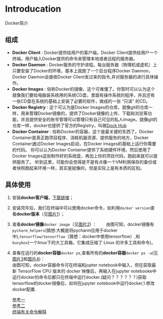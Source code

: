 # Introducation
Docker简介
## 组成
+ **Docker Client** : Docker提供给用户的客户端。Docker Client提供给用户一个终端，用户输入Docker提供的命令来管理本地或者远程的服务器。
+ **Docker Daemon** : Docker服务的守护进程。每台服务器（物理机或虚机）上只要安装了Docker的环境，基本上就跑了一个后台程序Docker Daemon，Docker Daemon会接收Docker Client发过来的指令,并对服务器的进行具体操作。
+ **Docker Images** : 俗称Docker的镜像，这个可难懂了。你暂时可以认为这个就像我们要给电脑装系统用的系统CD盘，里面有操作系统的程序，并且还有一些CD盘在系统的基础上安装了必要的软件，做成的一张 “只读” 的CD。
+ **Docker Registry** : 这个可认为是Docker Images的仓库，就像git的仓库一样，用来管理Docker镜像的，提供了Docker镜像的上传、下载和浏览等功能，并且提供安全的账号管理可以管理只有自己可见的私人image。就像git的仓库一样，docker也提供了官方的Registry，叫做[Dock Hub](http://hub.Docker.com)
+ **Docker Container** : 俗称Docker的容器，这个是最关键的东西了。Docker Container是真正跑项目程序、消耗机器资源、提供服务的地方，Docker Container通过Docker Images启动，在Docker Images的基础上运行你需要的代码。 你可以认为Docker Container提供了系统硬件环境，然后使用了Docker Images这些制作好的系统盘，再加上你的项目代码，跑起来就可以提供服务了。 听到这里，可能你会觉得是不是有点像一个VM利用保存的备份或者快照跑起来环境一样，其实是挺像的，但是实际上是有本质的区别。

## 具体使用
1. 安装**docker客户端**，[下载链接](https://www.docker.com/products/docker-desktop "With a Title")；
2. 安装完毕后，我们在终端中可以使用docker命令，如利用```docker version```查看**docker版本**（见[图片1](1.png)）；
3. 查看**docker镜像**```docker image```（见[图片2](2.png))  ： 
&nbsp;&nbsp;&nbsp;&nbsp;&nbsp;&nbsp;&nbsp;由图可知，docker镜像有```pycharm_helpers```(猜想:大概是将pycharm应用于docker中),```tensorflow/tensorflow```（猜想：docker中使用tensorflow）,和```busybox```(一个linux下的大工具箱，它集成压缩了 Linux 的许多工具和命令)。
4. 查看在运行的**docker容器**```docker ps```,查看所有的**docker容器**```docker ps -a```(见[图片3](3.png)和[图片4](4.png))：  
	由图可知，docker容器命令可在终端和jupter notebook中输入，但在获取最新 TensorFlow CPU 版本的 docker 映像后，再输入在jupyter notebooke中运行docker的命令后都只在终端中运行docker.(疑问？？？？？？)获取tensorflow的docker镜像后，如何在jupyter notebook中运行docker,1.修改docker配置. 
	
	[参考一](http://www.voidcn.com/article/p-gignqddb-bnx.html)  
	[参考二](https://www.jetbrains.com/help/pycharm/using-docker-as-a-remote-interpreter.html)  
	[终端有关命令解释](https://www.jianshu.com/p/21d5afc1c079)
